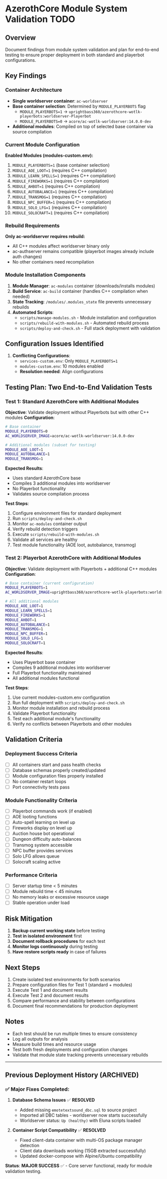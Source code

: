 # AzerothCore Module System Validation TODO

## Overview
Document findings from module system validation and plan for end-to-end testing to ensure proper deployment in both standard and playerbot configurations.

## Key Findings

### Container Architecture
- **Single worldserver container**: `ac-worldserver`
- **Base container selection**: Determined by `MODULE_PLAYERBOTS` flag
  - `MODULE_PLAYERBOTS=1` → `uprightbass360/azerothcore-wotlk-playerbots:worldserver-Playerbot`
  - `MODULE_PLAYERBOTS=0` → `acore/ac-wotlk-worldserver:14.0.0-dev`
- **Additional modules**: Compiled on top of selected base container via source compilation

### Current Module Configuration
**Enabled Modules (modules-custom.env):**
1. `MODULE_PLAYERBOTS=1` (base container selection)
2. `MODULE_AOE_LOOT=1` (requires C++ compilation)
3. `MODULE_LEARN_SPELLS=1` (requires C++ compilation)
4. `MODULE_FIREWORKS=1` (requires C++ compilation)
5. `MODULE_AHBOT=1` (requires C++ compilation)
6. `MODULE_AUTOBALANCE=1` (requires C++ compilation)
7. `MODULE_TRANSMOG=1` (requires C++ compilation)
8. `MODULE_NPC_BUFFER=1` (requires C++ compilation)
9. `MODULE_SOLO_LFG=1` (requires C++ compilation)
10. `MODULE_SOLOCRAFT=1` (requires C++ compilation)

### Rebuild Requirements
**Only ac-worldserver requires rebuild:**
- All C++ modules affect worldserver binary only
- ac-authserver remains compatible (playerbot images already include auth changes)
- No other containers need recompilation

### Module Installation Components
1. **Module Manager**: `ac-modules` container (downloads/installs modules)
2. **Build Service**: `ac-build` container (handles C++ compilation when needed)
3. **State Tracking**: `/modules/.modules_state` file prevents unnecessary rebuilds
4. **Automated Scripts**:
   - `scripts/manage-modules.sh` - Module installation and configuration
   - `scripts/rebuild-with-modules.sh` - Automated rebuild process
   - `scripts/deploy-and-check.sh` - Full stack deployment with validation

## Configuration Issues Identified
1. **Conflicting Configurations**:
   - `services-custom.env`: Only `MODULE_PLAYERBOTS=1`
   - `modules-custom.env`: 10 modules enabled
   - **Resolution needed**: Align configurations

## Testing Plan: Two End-to-End Validation Tests

### Test 1: Standard AzerothCore with Additional Modules
**Objective**: Validate deployment without Playerbots but with other C++ modules
**Configuration**:
```bash
# Base container
MODULE_PLAYERBOTS=0
AC_WORLDSERVER_IMAGE=acore/ac-wotlk-worldserver:14.0.0-dev

# Additional modules (subset for testing)
MODULE_AOE_LOOT=1
MODULE_AUTOBALANCE=1
MODULE_TRANSMOG=1
```

**Expected Results**:
- Uses standard AzerothCore base
- Compiles 3 additional modules into worldserver
- No Playerbot functionality
- Validates source compilation process

**Test Steps**:
1. Configure environment files for standard deployment
2. Run `scripts/deploy-and-check.sh`
3. Monitor `ac-modules` container output
4. Verify rebuild detection triggers
5. Execute `scripts/rebuild-with-modules.sh`
6. Validate all services are healthy
7. Test module functionality (AOE loot, autobalance, transmog)

### Test 2: Playerbot AzerothCore with Additional Modules
**Objective**: Validate deployment with Playerbots + additional C++ modules
**Configuration**:
```bash
# Base container (current configuration)
MODULE_PLAYERBOTS=1
AC_WORLDSERVER_IMAGE=uprightbass360/azerothcore-wotlk-playerbots:worldserver-Playerbot

# All additional modules
MODULE_AOE_LOOT=1
MODULE_LEARN_SPELLS=1
MODULE_FIREWORKS=1
MODULE_AHBOT=1
MODULE_AUTOBALANCE=1
MODULE_TRANSMOG=1
MODULE_NPC_BUFFER=1
MODULE_SOLO_LFG=1
MODULE_SOLOCRAFT=1
```

**Expected Results**:
- Uses Playerbot base container
- Compiles 9 additional modules into worldserver
- Full Playerbot functionality maintained
- All additional modules functional

**Test Steps**:
1. Use current modules-custom.env configuration
2. Run full deployment with `scripts/deploy-and-check.sh`
3. Monitor module installation and rebuild process
4. Validate Playerbot functionality
5. Test each additional module's functionality
6. Verify no conflicts between Playerbots and other modules

## Validation Criteria

### Deployment Success Criteria
- [ ] All containers start and pass health checks
- [ ] Database schemas properly created/updated
- [ ] Module configuration files properly installed
- [ ] No container restart loops
- [ ] Port connectivity tests pass

### Module Functionality Criteria
- [ ] Playerbot commands work (if enabled)
- [ ] AOE looting functions
- [ ] Auto-spell learning on level up
- [ ] Fireworks display on level up
- [ ] Auction house bot operational
- [ ] Dungeon difficulty auto-balances
- [ ] Transmog system accessible
- [ ] NPC buffer provides services
- [ ] Solo LFG allows queue
- [ ] Solocraft scaling active

### Performance Criteria
- [ ] Server startup time < 5 minutes
- [ ] Module rebuild time < 45 minutes
- [ ] No memory leaks or excessive resource usage
- [ ] Stable operation under load

## Risk Mitigation
1. **Backup current working state** before testing
2. **Test in isolated environment** first
3. **Document rollback procedures** for each test
4. **Monitor logs continuously** during testing
5. **Have restore scripts ready** in case of failures

## Next Steps
1. Create isolated test environments for both scenarios
2. Prepare configuration files for Test 1 (standard + modules)
3. Execute Test 1 and document results
4. Execute Test 2 and document results
5. Compare performance and stability between configurations
6. Document final recommendations for production deployment

## Notes
- Each test should be run multiple times to ensure consistency
- Log all outputs for analysis
- Measure build times and resource usage
- Test both fresh deployments and configuration changes
- Validate that module state tracking prevents unnecessary rebuilds

---

## Previous Deployment History (ARCHIVED)

### ✅ **Major Fixes Completed:**
1. **Database Schema Issues** ✅ **RESOLVED**
   - Added missing `emotetextsound_dbc.sql` to source project
   - Imported all DBC tables - worldserver now starts successfully
   - Worldserver status: `Up (healthy)` with Eluna scripts loaded

2. **Container Script Compatibility** ✅ **RESOLVED**
   - Fixed client-data container with multi-OS package manager detection
   - Client data downloads working (15GB extracted successfully)
   - Updated docker-compose with Alpine/Ubuntu compatibility

**Status**: **MAJOR SUCCESS** ✅ - Core server functional, ready for module validation testing.